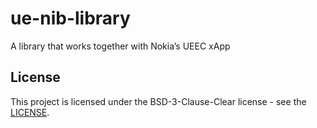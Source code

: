 # ue-nib-library
A library that works together with Nokia’s UEEC xApp


## License

This project is licensed under the BSD-3-Clause-Clear license - see the [LICENSE](https://github.com/nokia/ue-nib-library/blob/master/LICENSE).